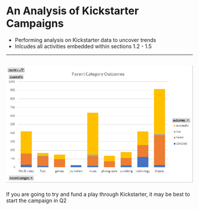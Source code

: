 # An Analysis of Kickstarter Campaigns
* Performing analysis on Kickstarter data to uncover trends
* Inlcudes all activities embedded within sections 1.2 - 1.5
---
![1.3.2_Charting-the-Parent_Category](https://github.com/kjminges/kickstarter-analysis/blob/main/1.3.2_Charting-the-Parent_Category.png?raw=true)
---
If you are going to try and fund a play through Kickstarter, it may be best to start the campaign in Q2
